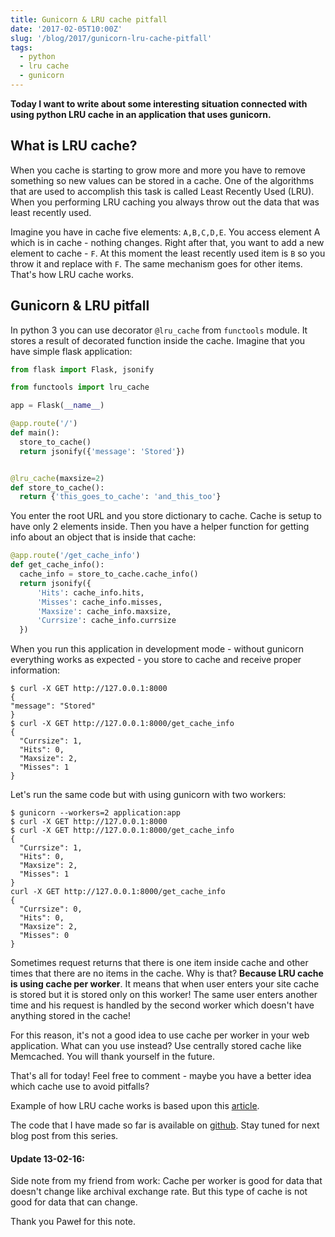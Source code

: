 ```yaml
---
title: Gunicorn & LRU cache pitfall
date: '2017-02-05T10:00Z'
slug: '/blog/2017/gunicorn-lru-cache-pitfall'
tags:
  - python
  - lru cache
  - gunicorn
---
```


**Today I want to write about some interesting situation connected with
using python LRU cache in an application that uses gunicorn.**

## What is LRU cache?

When you cache is starting to grow more and more you have to remove
something so new values can be stored in a cache. One of the algorithms
that are used to accomplish this task is called Least Recently Used
(LRU). When you performing LRU caching you always throw out the data
that was least recently used.

Imagine you have in cache five elements: `A,B,C,D,E`. You access element
A which is in cache - nothing changes. Right after that, you want to add
a new element to cache - `F`. At this moment the least recently used
item is `B` so you throw it and replace with `F`. The same mechanism
goes for other items. That's how LRU cache works.

## Gunicorn & LRU pitfall

In python 3 you can use decorator `@lru_cache` from `functools` module.
It stores a result of decorated function inside the cache. Imagine that
you have simple flask application:

```python
from flask import Flask, jsonify

from functools import lru_cache

app = Flask(__name__)

@app.route('/')
def main():
  store_to_cache()
  return jsonify({'message': 'Stored'})


@lru_cache(maxsize=2)
def store_to_cache():
  return {'this_goes_to_cache': 'and_this_too'}
```

You enter the root URL and you store dictionary to cache. Cache is setup
to have only 2 elements inside. Then you have a helper function for
getting info about an object that is inside that cache:

```python
@app.route('/get_cache_info')
def get_cache_info():
  cache_info = store_to_cache.cache_info()
  return jsonify({
      'Hits': cache_info.hits,
      'Misses': cache_info.misses,
      'Maxsize': cache_info.maxsize,
      'Currsize': cache_info.currsize
  })
```

When you run this application in development mode - without gunicorn
everything works as expected - you store to cache and receive proper
information:

```shell
$ curl -X GET http://127.0.0.1:8000
{
"message": "Stored"
}
$ curl -X GET http://127.0.0.1:8000/get_cache_info
{
  "Currsize": 1,
  "Hits": 0,
  "Maxsize": 2,
  "Misses": 1
}
```

Let's run the same code but with using gunicorn with two workers:

```shell
$ gunicorn --workers=2 application:app
$ curl -X GET http://127.0.0.1:8000
$ curl -X GET http://127.0.0.1:8000/get_cache_info
{
  "Currsize": 1,
  "Hits": 0,
  "Maxsize": 2,
  "Misses": 1
}
curl -X GET http://127.0.0.1:8000/get_cache_info
{
  "Currsize": 0,
  "Hits": 0,
  "Maxsize": 2,
  "Misses": 0
}
```

Sometimes request returns that there is one item inside cache and other
times that there are no items in the cache. Why is that? **Because LRU
cache is using cache per worker**. It means that when user enters your
site cache is stored but it is stored only on this worker! The same user
enters another time and his request is handled by the second worker
which doesn't have anything stored in the cache!

For this reason, it's not a good idea to use cache per worker in your
web application. What can you use instead? Use centrally stored cache
like Memcached. You will thank yourself in the future.

That's all for today! Feel free to comment - maybe you have a better
idea which cache use to avoid pitfalls?

Example of how LRU cache works is based upon this
[article](http://mcicpc.cs.atu.edu/archives/2012/mcpc2012/lru/lru.html).

The code that I have made so far is available on
[github](https://github.com/krzysztofzuraw/personal-blog-projects/tree/master/lru_cache).
Stay tuned for next blog post from this series.

#### Update 13-02-16:

Side note from my friend from work: Cache per worker is good for data
that doesn't change like archival exchange rate. But this type of cache
is not good for data that can change.

Thank you Paweł for this note.
